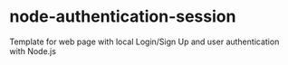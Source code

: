 # node-authentication-session
Template for web page with local Login/Sign Up and user authentication with Node.js
